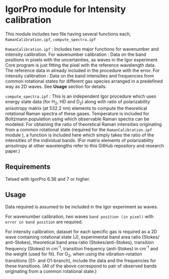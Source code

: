 # IgorPro module for Intensity calibration

This module includes two file having several functions each, `RamanCalibration.ipf`, `compute_spectra.ipf`

`RamanCalibration.ipf` : Includes two major functions for wavenumber and intensity calibration. For wavenumber calibration : Data on the band positions in pixels with the uncertainties, as waves in the Igor experiment. Core program is just fitting the pixel with the reference wavelength data. The reference data in already included in the procedure with the error. For intensity calibration : Data on the band intensities and frequencies from common rotational states for different gas species arranged in a  predefined way as 2D waves. See **Usage** section for details.

`compute_spectra.ipf` : This is an independent Igor procedure which uses energy state data (for H<sub>2</sub>, HD and D<sub>2</sub>) along with ratio of polarizability anisotropy matrix (at 532.2 nm) elements to compute the theoretical rotational Raman spectra of these gases. Temperature is included for Boltzmann population using which observable Raman spectra can be modeled. For obtaining the ratio of theoretical Raman intensities originating from a common rotational state (required for the `RamanCalibration.ipf` module ), a function is included  here which simply takes the ratio of the intensities of the individual bands. (For matrix elements of polarizability anisotropy at other wavelengths refer to this GitHub repository and research paper.)


Requirements
----------------
Tetsed with IgorPro 6.36 and 7 or higher.

Usage
----------------
Data required is assumed to be included in the Igor experiment as waves.

For wavenumber calibration, two waves `band position (in pixel)` with `error in band position` are required.

For intensity calibration, dataset for each specific gas is required as a 2D wave containing rotational state (J), experimental band area ratio (Stokes/ anti-Stokes), theoretical band area ratio (Stokes/anti-Stokes), transition frequency (Stokes) in cm<sup>-1</sup>, transition frequency (anti-Stokes) in cm<sup>-1</sup> and the weight (used for fit). For  O<sub>2</sub>, when using the vibration-rotation transitions (S1- and O1-branch), include the data and the frequencies for these transitions. (All of the above correspond to pair of observed bands originating from a common rotational state.)
